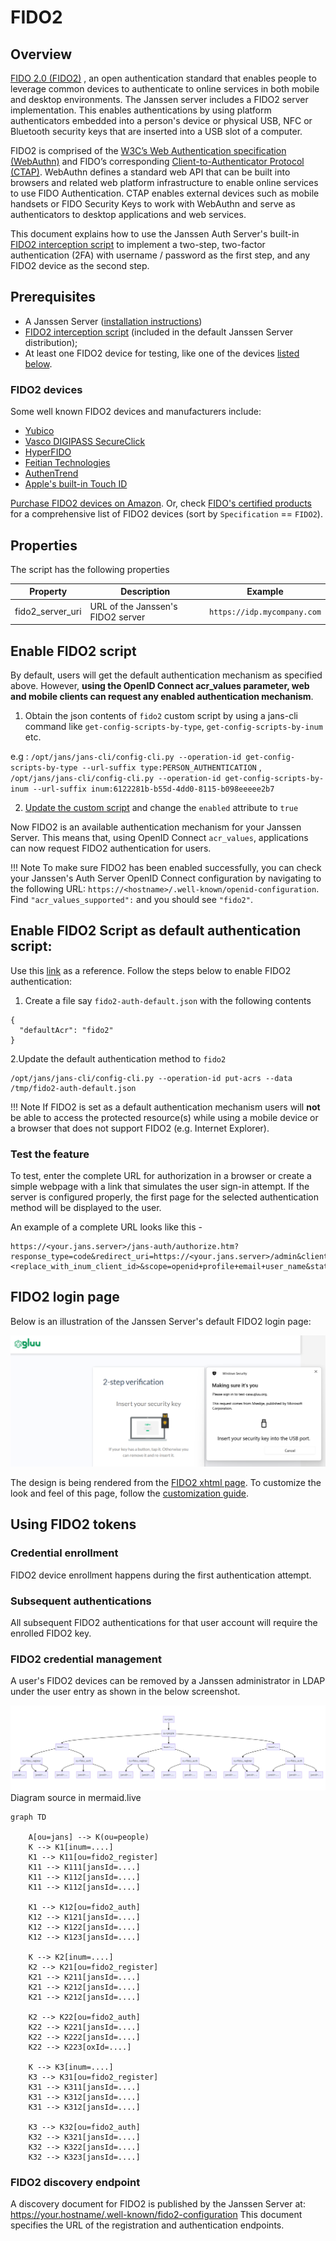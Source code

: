 # FIDO2

## Overview
[FIDO 2.0 (FIDO2)](https://fidoalliance.org/fido2/) , an open authentication standard that enables people to leverage common devices to authenticate to online services in both mobile and desktop environments. The Janssen server includes a FIDO2 server implementation. This enables authentications by using  platform authenticators embedded into a person's device or  physical USB, NFC or Bluetooth security keys that are inserted into a USB slot of a computer.

FIDO2 is comprised of the [W3C’s Web Authentication specification (WebAuthn)](https://www.w3.org/TR/webauthn/) and FIDO’s corresponding [Client-to-Authenticator Protocol (CTAP)](https://fidoalliance.org/specs/fido-v2.0-ps-20170927/fido-client-to-authenticator-protocol-v2.0-ps-20170927.html). WebAuthn defines a standard web API that can be built into browsers and related web platform infrastructure to enable online services to use FIDO Authentication. CTAP enables external devices such as mobile handsets or FIDO Security Keys to work with WebAuthn and serve as authenticators to desktop applications and web services.

This document explains how to use the Janssen Auth Server's built-in 
[FIDO2 interception script](https://github.com/JanssenProject/jans/blob/main/jans-linux-setup/jans_setup/static/extension/person_authentication/Fido2ExternalAuthenticator.py)
to implement a two-step, two-factor authentication (2FA) with username / password as the first step, and any FIDO2 device as the second step.

## Prerequisites
- A Janssen Server ([installation instructions](https://github.com/JanssenProject/jans#installation))      
- [FIDO2 interception script](https://github.com/JanssenProject/jans/blob/main/docs/script-catalog/person_authentication/fido2-external-authenticator/Fido2ExternalAuthenticator.py) (included in the default Janssen Server distribution);     
- At least one FIDO2 device for testing, like one of the devices [listed below](#fido2-devices).

### FIDO2 devices
Some well known FIDO2 devices and manufacturers include:           

- [Yubico](https://www.yubico.com/)      
- [Vasco DIGIPASS SecureClick](https://www.vasco.com/products/two-factor-authenticators/hardware/one-button/digipass-secureclick.html)   
- [HyperFIDO](http://hyperfido.com/)       
- [Feitian Technologies](http://www.ftsafe.com/)   
- [AuthenTrend](https://authentrend.com/)
- [Apple's built-in Touch ID](https://support.apple.com/en-in/guide/mac-help/mchl16fbf90a/mac)

[Purchase FIDO2 devices on Amazon](https://www.amazon.com/s/ref=nb_sb_noss/146-0120855-4781335?url=search-alias%3Daps&field-keywords=fido2). Or, check [FIDO's certified products](https://fidoalliance.org/certification/fido-certified-products/) for a comprehensive list of FIDO2 devices (sort by `Specification` == `FIDO2`).

## Properties
The script has the following properties

| 	Property	         | 	Description		                 | 	Example	                   |
|--------------------|--------------------------------|-----------------------------|
| fido2_server_uri		 | URL of the Janssen's FIDO2 server | `https://idp.mycompany.com` |

## Enable FIDO2 script

By default, users will get the default authentication mechanism as specified above. However, **using the OpenID Connect acr_values parameter, web and mobile clients can request any enabled authentication mechanism**.

1. Obtain the json contents of `fido2` custom script by using a jans-cli command like `get-config-scripts-by-type`, `get-config-scripts-by-inum` etc.

e.g : `/opt/jans/jans-cli/config-cli.py --operation-id get-config-scripts-by-type --url-suffix type:PERSON_AUTHENTICATION` , `/opt/jans/jans-cli/config-cli.py --operation-id get-config-scripts-by-inum --url-suffix inum:6122281b-b55d-4dd0-8115-b098eeeee2b7`

2. [Update the custom script](https://github.com/JanssenProject/jans-cli/blob/main/docs/cli/cli-custom-scripts.md#update-an-existing-custom-script) and change the `enabled` attribute to `true`  

Now FIDO2 is an available authentication mechanism for your Janssen Server. This means that, using OpenID Connect `acr_values`, applications can now request FIDO2 authentication for users.

!!! Note
    To make sure FIDO2 has been enabled successfully, you can check your Janssen's Auth Server OpenID Connect
    configuration by navigating to the following URL: `https://<hostname>/.well-known/openid-configuration`.
    Find `"acr_values_supported":` and you should see `"fido2"`.

## Enable FIDO2 Script as default authentication script:
Use this [link](https://github.com/JanssenProject/jans-cli/blob/main/docs/cli/cli-default-authentication-method.md) as a reference.
Follow the steps below to enable FIDO2 authentication:
1. Create a file say `fido2-auth-default.json` with the following contents
```
{
  "defaultAcr": "fido2"
}
```
2.Update the default authentication method to `fido2`
```
/opt/jans/jans-cli/config-cli.py --operation-id put-acrs --data /tmp/fido2-auth-default.json
```


!!! Note
    If FIDO2 is set as a default authentication mechanism users will **not** be able to access the protected resource(s) while using a mobile device or a browser that does not support FIDO2 (e.g. Internet Explorer).  
    
    
### Test the feature 
To test, enter the complete URL for authorization in a browser or create a simple webpage with a link that simulates the user sign-in attempt. If the server is configured properly, the first page for the selected authentication method will be displayed to the user.

An example of a complete URL looks like this -
```
https://<your.jans.server>/jans-auth/authorize.htm?response_type=code&redirect_uri=https://<your.jans.server>/admin&client_id=<replace_with_inum_client_id>&scope=openid+profile+email+user_name&state=faad2cdjfdddjfkdf&nonce=dajdffdfsdcfff
```


## FIDO2 login page
Below is an illustration of the Janssen Server's default FIDO2 login page:

![fido2](https://github.com/JanssenProject/jans/raw/main/docs/assets/image_fido2.png)

The design is being rendered from the [FIDO2 xhtml page](https://github.com/JanssenProject/jans/blob/main/jans-auth-server/server/src/main/webapp/auth/fido2/login.xhtml). To customize the look and feel of this page, follow the [customization guide](https://jans.io/docs/admin/developer/customization/customize-web-pages/).

## Using FIDO2 tokens

### Credential enrollment
FIDO2 device enrollment happens during the first authentication attempt.

### Subsequent authentications
All subsequent FIDO2 authentications for that user account will require the enrolled FIDO2 key.

### FIDO2 credential management
A user's FIDO2 devices can be removed by a Janssen administrator in LDAP under the user entry as shown in the below screenshot.

![fido2](https://github.com/JanssenProject/jans/raw/main/docs/assets/image-fido2-ldap-structure.png)
Diagram source in mermaid.live
```
graph TD

    A[ou=jans] --> K(ou=people)
    K --> K1[inum=....]
    K1 --> K11[ou=fido2_register]
    K11 --> K111[jansId=....]
    K11 --> K112[jansId=....]
    K11 --> K112[jansId=....]

    K1 --> K12[ou=fido2_auth]
    K12 --> K121[jansId=....]
    K12 --> K122[jansId=....]
    K12 --> K123[jansId=....]

    K --> K2[inum=....]
    K2 --> K21[ou=fido2_register]
    K21 --> K211[jansId=....]
    K21 --> K212[jansId=....]
    K21 --> K212[jansId=....]

    K2 --> K22[ou=fido2_auth]
    K22 --> K221[jansId=....]
    K22 --> K222[jansId=....]
    K22 --> K223[oxId=....]

    K --> K3[inum=....]
    K3 --> K31[ou=fido2_register]
    K31 --> K311[jansId=....]
    K31 --> K312[jansId=....]
    K31 --> K312[jansId=....]

    K3 --> K32[ou=fido2_auth]
    K32 --> K321[jansId=....]
    K32 --> K322[jansId=....]
    K32 --> K323[jansId=....]

```

### FIDO2 discovery endpoint
A discovery document for FIDO2 is published by the Janssen Server at: https://your.hostname/.well-known/fido2-configuration This document specifies the URL of the registration and authentication endpoints.
